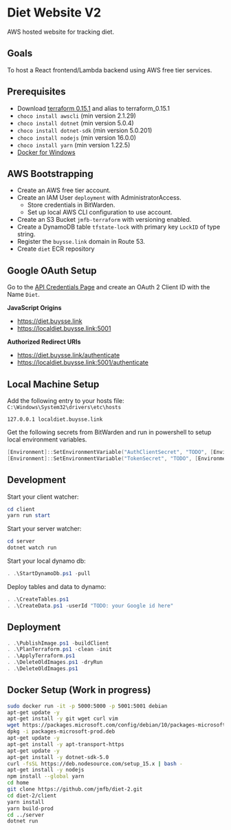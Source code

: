 # Diet Website V2

AWS hosted website for tracking diet.

## Goals

To host a React frontend/Lambda backend using AWS free tier services.

## Prerequisites

* Download [terraform 0.15.1](https://releases.hashicorp.com/terraform/0.15.1/terraform_0.15.1_windows_amd64.zip) and alias to terraform_0.15.1
* `choco install awscli` (min version 2.1.29)
* `choco install dotnet` (min version 5.0.4)
* `choco install dotnet-sdk` (min version 5.0.201)
* `choco install nodejs` (min version 16.0.0)
* `choco install yarn` (min version 1.22.5)
* [Docker for Windows](https://docs.docker.com/docker-for-windows/install/)

## AWS Bootstrapping

* Create an AWS free tier account.
* Create an IAM User `deployment` with AdministratorAccess.
	* Store credentials in BitWarden.
	* Set up local AWS CLI configuration to use account.
* Create an S3 Bucket `jmfb-terraform` with versioning enabled.
* Create a DynamoDB table `tfstate-lock` with primary key `LockID` of type string.
* Register the `buysse.link` domain in Route 53.
* Create `diet` ECR repository

## Google OAuth Setup

Go to the [API Credentials Page](https://console.cloud.google.com/apis/credentials) and create an OAuth 2 Client ID
with the Name `Diet`.

**JavaScript Origins**
* https://diet.buysse.link
* https://localdiet.buysse.link:5001

**Authorized Redirect URIs**
* https://diet.buysse.link/authenticate
* https://localdiet.buysse.link:5001/authenticate

## Local Machine Setup

Add the following entry to your hosts file: `C:\Windows\System32\drivers\etc\hosts`
```
127.0.0.1 localdiet.buysse.link
```

Get the following secrets from BitWarden and run in powershell to setup local environment variables.
```PowerShell
[Environment]::SetEnvironmentVariable("AuthClientSecret", "TODO", [EnvironmentVariableTarget]::Machine)
[Environment]::SetEnvironmentVariable("TokenSecret", "TODO", [EnvironmentVariableTarget]::Machine)
```

## Development

Start your client watcher:
```PowerShell
cd client
yarn run start
```

Start your server watcher:
```PowerShell
cd server
dotnet watch run
```

Start your local dynamo db:
```PowerShell
. .\StartDynamoDb.ps1 -pull
```

Deploy tables and data to dynamo:
```PowerShell
. .\CreateTables.ps1
. .\CreateData.ps1 -userId "TODO: your Google id here"
```

## Deployment

```PowerShell
. .\PublishImage.ps1 -buildClient
. .\PlanTerraform.ps1 -clean -init
. .\ApplyTerraform.ps1
. .\DeleteOldImages.ps1 -dryRun
. .\DeleteOldImages.ps1
```

## Docker Setup (Work in progress)

```sh
sudo docker run -it -p 5000:5000 -p 5001:5001 debian
apt-get update -y
apt-get install -y git wget curl vim
wget https://packages.microsoft.com/config/debian/10/packages-microsoft-prod.deb -O packages-microsoft-prod.deb
dpkg -i packages-microsoft-prod.deb
apt-get update -y
apt-get install -y apt-transport-https
apt-get update -y
apt-get install -y dotnet-sdk-5.0
curl -fsSL https://deb.nodesource.com/setup_15.x | bash -
apt-get install -y nodejs
npm install --global yarn
cd home
git clone https://github.com/jmfb/diet-2.git
cd diet-2/client
yarn install
yarn build-prod
cd ../server
dotnet run
```
